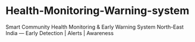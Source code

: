 # Health-Monitoring-Warning-system
Smart Community Health Monitoring &amp; Early Warning System North-East India — Early Detection | Alerts | Awareness
